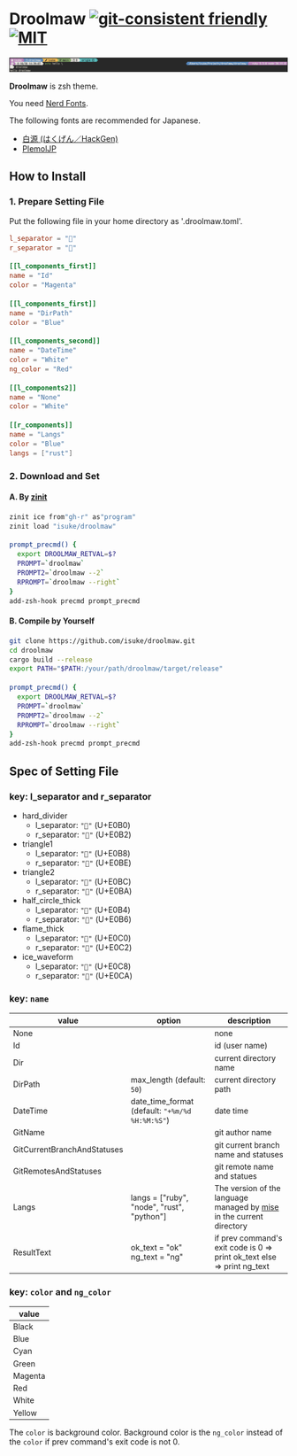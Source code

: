 # Droolmaw [![git-consistent friendly](https://img.shields.io/badge/git--consistent-friendly-brightgreen.svg)](https://github.com/isuke/git-consistent)  [![MIT](https://img.shields.io/github/license/mashape/apistatus.svg)](https://raw.githubusercontent.com/isuke/droolmaw/main/LICENSE)

![](https://raw.githubusercontent.com/isuke/droolmaw/images/image01.png)

**Droolmaw** is zsh theme.

You need [Nerd Fonts](https://www.nerdfonts.com/).

The following fonts are recommended for Japanese.

- [白源 (はくげん／HackGen)](https://github.com/yuru7/HackGen)
- [PlemolJP](https://github.com/yuru7/PlemolJP)

## How to Install

### 1. Prepare Setting File

Put the following file in your home directory as '.droolmaw.toml'.

```toml
l_separator = ""
r_separator = ""

[[l_components_first]]
name = "Id"
color = "Magenta"

[[l_components_first]]
name = "DirPath"
color = "Blue"

[[l_components_second]]
name = "DateTime"
color = "White"
ng_color = "Red"

[[l_components2]]
name = "None"
color = "White"

[[r_components]]
name = "Langs"
color = "Blue"
langs = ["rust"]
```

### 2. Download and Set

#### A. By [zinit](https://github.com/zdharma-continuum/zinit)

```sh
zinit ice from"gh-r" as"program"
zinit load "isuke/droolmaw"

prompt_precmd() {
  export DROOLMAW_RETVAL=$?
  PROMPT=`droolmaw`
  PROMPT2=`droolmaw --2`
  RPROMPT=`droolmaw --right`
}
add-zsh-hook precmd prompt_precmd
```

#### B. Compile by Yourself

```sh
git clone https://github.com/isuke/droolmaw.git
cd droolmaw
cargo build --release
export PATH="$PATH:/your/path/droolmaw/target/release"

prompt_precmd() {
  export DROOLMAW_RETVAL=$?
  PROMPT=`droolmaw`
  PROMPT2=`droolmaw --2`
  RPROMPT=`droolmaw --right`
}
add-zsh-hook precmd prompt_precmd
```

## Spec of Setting File

### key: l_separator and r_separator

- hard_divider
    - l_separator: `""` (U+E0B0)
    - r_separator: `""` (U+E0B2)
- triangle1
    - l_separator: `""` (U+E0B8)
    - r_separator: `""` (U+E0BE)
- triangle2
    - l_separator: `""` (U+E0BC)
    - r_separator: `""` (U+E0BA)
- half_circle_thick
    - l_separator: `""` (U+E0B4)
    - r_separator: `""` (U+E0B6)
- flame_thick
    - l_separator: `""` (U+E0C0)
    - r_separator: `""` (U+E0C2)
- ice_waveform
    - l_separator: `""` (U+E0C8)
    - r_separator: `""` (U+E0CA)

### key: `name`

| value                           | option           | description              |
| ------------------------------- | ---------------- | ------------------------ |
| None                            |                  | none                     |
| Id                              |                  | id (user name)           |
| Dir                             |                  | current directory name   |
| DirPath                         | max_length (default: `50`)                      | current directory path   |
| DateTime                        | date_time_format (default: `"+%m/%d %H:%M:%S"`) | date time                |
| GitName                         |                  | git author name          |
| GitCurrentBranchAndStatuses     |                  | git current branch name and statuses |
| GitRemotesAndStatuses           |                  | git remote name and statues          |
| Langs                           | langs = ["ruby", "node", "rust", "python"] | The version of the language managed by [mise](https://github.com/jdx/mise) in the current directory |
| ResultText                      | ok_text = "ok" ng_text = "ng" | if prev command's exit code is 0 => print ok_text else => print ng_text |

### key: `color` and `ng_color`

| value     |
| --------- |
| Black     |
| Blue      |
| Cyan      |
| Green     |
| Magenta   |
| Red       |
| White     |
| Yellow    |

The `color` is background color.
Background color is the `ng_color` instead of the `color` if prev command's exit code is not 0.

